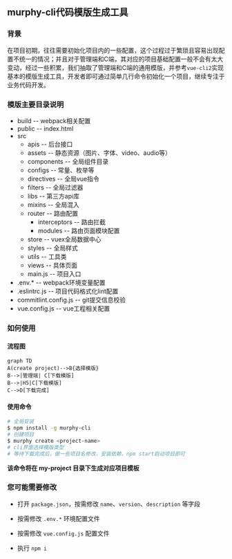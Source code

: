 ## murphy-cli代码模版生成工具

### 背景

在项目初期，往往需要初始化项目内的一些配置，这个过程过于繁琐且容易出现配置不统一的情况；并且对于管理端和C端，其对应的项目基础配置一般不会有太大变动，经过一些积累，我们抽取了管理端和C端的通用模版，并参考`vue-cli2`实现基本的模版生成工具，开发者即可通过简单几行命令初始化一个项目，继续专注于业务代码开发。


### 模版主要目录说明

- build                 -- webpack相关配置
- public                -- index.html
- src
  - apis                -- 后台接口
  - assets              -- 静态资源（图片、字体、video、audio等）
  - components -- 全局组件目录
  - configs -- 常量、枚举等
  - directives -- 全局vue指令
  - filters -- 全局过滤器
  - libs   -- 第三方api库
  - mixins -- 全局混入
  - router -- 路由配置
    - interceptors -- 路由拦截
    - modules -- 路由页面模块配置
  - store  -- vuex全局数据中心
  - styles -- 全局样式
  - utils  -- 工具类
  - views  -- 具体页面
  - main.js -- 项目入口
- .env.*  -- webpack环境变量配置
- .eslintrc.js -- 项目代码格式化lint配置
- commitlint.config.js -- git提交信息校验
- vue.config.js -- vue工程相关配置



### 如何使用

#### 流程图

```
graph TD
A(create project)-->B{选择模版}
B-->|管理端| C[下载模版]
B-->|H5|C[下载模版]
C-->D[下载完成]
```

#### 使用命令

```bash
# 全局安装
$ npm install -g murphy-cli
# 创建项目
$ murphy create <project-name>
# cli界面选择模版类型
# 等待下载完成后，做一些项目名修改，安装依赖，npm start启动项目即可
```

**该命令将在 my-project 目录下生成对应项目模板**

### 您可能需要修改

- 打开 `package.json`，按需修改 `name`、`version`、`description` 等字段

- 按需修改 `.env.*` 环境配置文件

- 按需修改 `vue.config.js` 配置文件

- 执行 `npm i`
